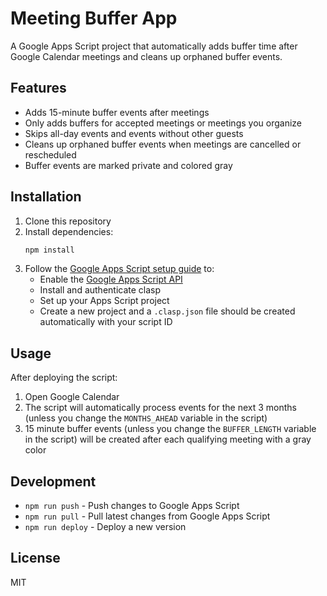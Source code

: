 # Meeting Buffer App

A Google Apps Script project that automatically adds buffer time after Google Calendar meetings and cleans up orphaned buffer events.

## Features

- Adds 15-minute buffer events after meetings
- Only adds buffers for accepted meetings or meetings you organize
- Skips all-day events and events without other guests
- Cleans up orphaned buffer events when meetings are cancelled or rescheduled
- Buffer events are marked private and colored gray

## Installation

1. Clone this repository
2. Install dependencies:
   ```bash
   npm install
   ```
3. Follow the [Google Apps Script setup guide](https://developers.google.com/apps-script/guides/clasp) to:
   - Enable the [Google Apps Script API](https://script.google.com/home/usersettings)
   - Install and authenticate clasp
   - Set up your Apps Script project
   - Create a new project and a `.clasp.json` file should be created automatically with your script ID

## Usage

After deploying the script:

1. Open Google Calendar
2. The script will automatically process events for the next 3 months (unless you change the `MONTHS_AHEAD` variable in the script)
3. 15 minute buffer events (unless you change the `BUFFER_LENGTH` variable in the script) will be created after each qualifying meeting with a gray color

## Development

- `npm run push` - Push changes to Google Apps Script
- `npm run pull` - Pull latest changes from Google Apps Script
- `npm run deploy` - Deploy a new version

## License

MIT